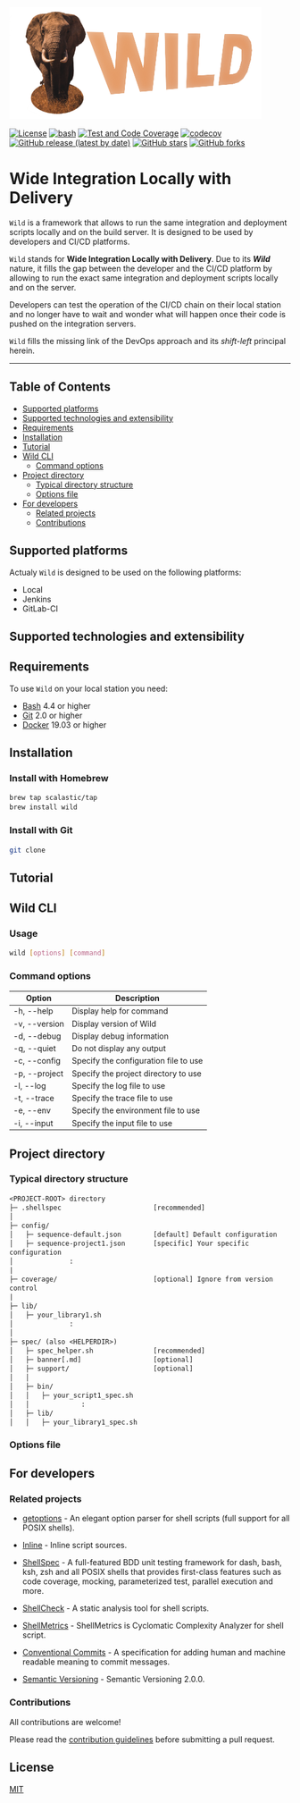
![Wild](./docs/wild.png)

[![License](https://img.shields.io/github/license/scalastic/wild.svg?style=flat-square)](https://github.com/scalastic/wild/blob/master/LICENSE)
[![bash](https://img.shields.io/badge/bash-4.4%2B-brightgreen)](https://www.gnu.org/software/bash/)
[![Test and Code Coverage](https://github.com/scalastic/wild/actions/workflows/workflow.yml/badge.svg?branch=main)](https://github.com/scalastic/wild/actions/workflows/workflow.yml)
[![codecov](https://codecov.io/gh/scalastic/wild/branch/main/graph/badge.svg?token=KO9TRVNQWE)](https://codecov.io/gh/scalastic/wild)
[![GitHub release (latest by date)](https://img.shields.io/github/v/release/scalastic/wild)](https://img.shields.io/github/v/release/scalastic/wild)
[![GitHub stars](https://img.shields.io/github/stars/scalastic/wild?style=social)](https://img.shields.io/github/stars/scalastic/wild?style=social)
[![GitHub forks](https://img.shields.io/github/forks/scalastic/wild?style=social)](https://img.shields.io/github/forks/scalastic/wild?style=social)

# Wide Integration Locally with Delivery

`Wild` is a framework that allows to run the same integration and deployment scripts locally and on the build server. It is designed to be used by developers and CI/CD platforms.

`Wild` stands for **Wide Integration Locally with Delivery**. Due to its ***Wild*** nature, it fills the gap between the developer and the CI/CD platform by allowing to run the exact same integration and deployment scripts locally and on the server.

Developers can test the operation of the CI/CD chain on their local station and no longer have to wait and wonder what will happen once their code is pushed on the integration servers.

`Wild` fills the missing link of the DevOps approach and its *shift-left* principal herein.

----

## Table of Contents

- [Supported platforms](#supported-platforms)
- [Supported technologies and extensibility](#supported-technologies-and-extensibility)
- [Requirements](#requirements)
- [Installation](#installation)
- [Tutorial](#tutorial)
- [Wild CLI](#wild-cli)
  - [Command options](#command-options)
- [Project directory](#project-directory)
  - [Typical directory structure](#typical-directory-structure)
  - [Options file](#options-file)
- [For developers](#for-developers)
  - [Related projects](#related-projects)
  - [Contributions](#contributions)

## Supported platforms

Actualy `Wild` is designed to be used on the following platforms:

- Local
- Jenkins
- GitLab-CI

## Supported technologies and extensibility

## Requirements

To use `Wild` on your local station you need:

- [Bash](https://www.gnu.org/software/bash/) 4.4 or higher
- [Git](https://git-scm.com/) 2.0 or higher
- [Docker](https://www.docker.com/) 19.03 or higher

## Installation

### Install with Homebrew

```bash
brew tap scalastic/tap
brew install wild
```

### Install with Git

```bash
git clone
```

## Tutorial

## Wild CLI

### Usage

```bash
wild [options] [command]
```

### Command options

| Option | Description |
| --- | --- |
| -h, --help | Display help for command |
| -v, --version | Display version of Wild |
| -d, --debug | Display debug information |
| -q, --quiet | Do not display any output |
| -c, --config | Specify the configuration file to use |
| -p, --project | Specify the project directory to use |
| -l, --log | Specify the log file to use |
| -t, --trace | Specify the trace file to use |
| -e, --env | Specify the environment file to use |
| -i, --input | Specify the input file to use |

## Project directory

### Typical directory structure

```text
<PROJECT-ROOT> directory
├─ .shellspec                       [recommended] 
│
├─ config/
│   ├─ sequence-default.json        [default] Default configuration
│   ├─ sequence-project1.json       [specific] Your specific configuration
│              :
|
├─ coverage/                        [optional] Ignore from version control
|
├─ lib/
│   ├─ your_library1.sh
│              :
│
├─ spec/ (also <HELPERDIR>)
│   ├─ spec_helper.sh               [recommended]
│   ├─ banner[.md]                  [optional]
│   ├─ support/                     [optional]
│   │
│   ├─ bin/
│   │   ├─ your_script1_spec.sh
│   │             :
│   ├─ lib/
│   │   ├─ your_library1_spec.sh
```

### Options file

## For developers

### Related projects

- [getoptions](https://github.com/ko1nksm/getoptions) - An elegant option parser for shell scripts (full support for all POSIX shells).

- [Inline](https://github.com/carlocorradini/inline) - Inline script sources.

- [ShellSpec](https://github.com/shellspec/shellspec) - A full-featured BDD unit testing framework for dash, bash, ksh, zsh and all POSIX shells that provides first-class features such as code coverage, mocking, parameterized test, parallel execution and more.

- [ShellCheck](https://github.com/koalaman/shellcheck) - A static analysis tool for shell scripts.

- [ShellMetrics](https://github.com/shellspec/shellmetrics) - ShellMetrics is Cyclomatic Complexity Analyzer for shell script.

- [Conventional Commits](https://www.conventionalcommits.org/en/v1.0.0/) - A specification for adding human and machine readable meaning to commit messages.

- [Semantic Versioning](https://semver.org/) - Semantic Versioning 2.0.0.

### Contributions

All contributions are welcome!

Please read the [contribution guidelines](CONTRIBUTING.md) before submitting a pull request.

## License

[MIT](LICENSE)
